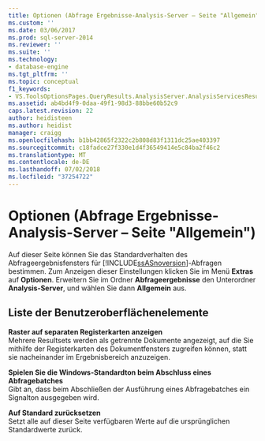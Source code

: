 ```yaml
---
title: Optionen (Abfrage Ergebnisse-Analysis-Server – Seite "Allgemein") | Microsoft-Dokumentation
ms.custom: ''
ms.date: 03/06/2017
ms.prod: sql-server-2014
ms.reviewer: ''
ms.suite: ''
ms.technology:
- database-engine
ms.tgt_pltfrm: ''
ms.topic: conceptual
f1_keywords:
- VS.ToolsOptionsPages.QueryResults.AnalysisServer.AnalysisServicesResulstsGeneral
ms.assetid: ab4bd4f9-0daa-49f1-98d3-88bbe60b52c9
caps.latest.revision: 22
author: heidisteen
ms.author: heidist
manager: craigg
ms.openlocfilehash: b1bb42865f2322c2b808d83f1311dc25ae403397
ms.sourcegitcommit: c18fadce27f330e1d4f36549414e5c84ba2f46c2
ms.translationtype: MT
ms.contentlocale: de-DE
ms.lasthandoff: 07/02/2018
ms.locfileid: "37254722"
---
```

# <a name="options-query-results-analysis-server-general-page"></a>Optionen (Abfrage Ergebnisse-Analysis-Server – Seite "Allgemein")
  Auf dieser Seite können Sie das Standardverhalten des Abfrageergebnisfensters für [!INCLUDE[ssASnoversion](../includes/ssasnoversion-md.md)]-Abfragen bestimmen. Zum Anzeigen dieser Einstellungen klicken Sie im Menü **Extras** auf **Optionen**. Erweitern Sie im Ordner **Abfrageergebnisse** den Unterordner **Analysis-Server**, und wählen Sie dann **Allgemein** aus.  
  
## <a name="uielement-list"></a>Liste der Benutzeroberflächenelemente  
 **Raster auf separaten Registerkarten anzeigen**  
 Mehrere Resultsets werden als getrennte Dokumente angezeigt, auf die Sie mithilfe der Registerkarten des Dokumentfensters zugreifen können, statt sie nacheinander im Ergebnisbereich anzuzeigen.  
  
 **Spielen Sie die Windows-Standardton beim Abschluss eines Abfragebatches**  
 Gibt an, dass beim Abschließen der Ausführung eines Abfragebatches ein Signalton ausgegeben wird.  
  
 **Auf Standard zurücksetzen**  
 Setzt alle auf dieser Seite verfügbaren Werte auf die ursprünglichen Standardwerte zurück.  
  
  
